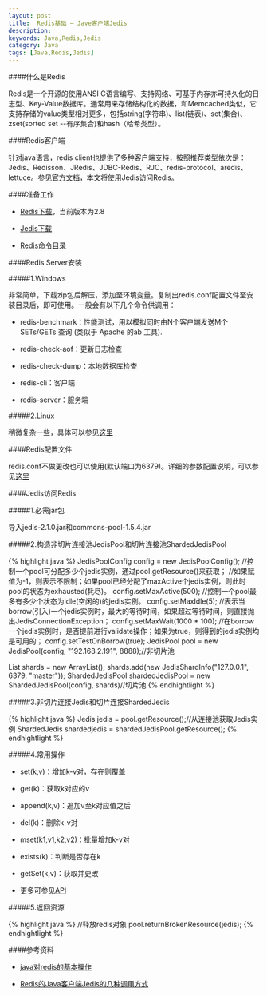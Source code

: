 ```yaml
---
layout: post
title:  Redis基础 – Jave客户端Jedis
description: 
keywords: Java,Redis,Jedis
category: Java
tags: [Java,Redis,Jedis]
---
```


####什么是Redis

Redis是一个开源的使用ANSI C语言编写、支持网络、可基于内存亦可持久化的日志型、Key-Value数据库。通常用来存储结构化的数据，和Memcached类似，它支持存储的value类型相对更多，包括string(字符串)、list(链表)、set(集合)、zset(sorted set --有序集合)和hash（哈希类型）。

####Redis客户端

针对java语言，redis client也提供了多种客户端支持，按照推荐类型依次是：Jedis、Redisson、JRedis、JDBC-Redis、RJC、redis-protocol、aredis、lettuce。参见[官方文档](http://redis.io/clients)，本文将使用Jedis访问Redis。

####准备工作

* [Redis下载](https://github.com/MSOpenTech/redis)，当前版本为2.8

* [Jedis下载](https://github.com/xetorthio/jedis)

* [Redis命令目录](http://www.redisdoc.com/en/latest/)

<!-- more -->

####Redis Server安装

#####1.Windows

非常简单，下载zip包后解压，添加至环境变量。复制出redis.conf配置文件至安装目录后，即可使用。一般会有以下几个命令供调用：

* redis-benchmark：性能测试，用以模拟同时由N个客户端发送M个 SETs/GETs 查询 (类似于 Apache 的ab 工具).

* redis-check-aof：更新日志检查

* redis-check-dump：本地数据库检查

* redis-cli：客户端

* redis-server：服务端　

#####2.Linux

稍微复杂一些，具体可以参见[这里](http://www.cnblogs.com/zhuhongbao/archive/2013/06/04/3117997.html)

####Redis配置文件

redis.conf不做更改也可以使用(默认端口为6379)。详细的参数配置说明，可以参见[这里](http://www.cnblogs.com/wenanry/archive/2012/02/26/2368398.html)

####Jedis访问Redis

#####1.必需jar包

导入jedis-2.1.0.jar和commons-pool-1.5.4.jar

#####2.构造非切片连接池JedisPool和切片连接池ShardedJedisPool

{% highlight java %}
JedisPoolConfig config = new JedisPoolConfig();
//控制一个pool可分配多少个jedis实例，通过pool.getResource()来获取；
//如果赋值为-1，则表示不限制；如果pool已经分配了maxActive个jedis实例，则此时pool的状态为exhausted(耗尽)。
config.setMaxActive(500);
//控制一个pool最多有多少个状态为idle(空闲的)的jedis实例。
config.setMaxIdle(5);
//表示当borrow(引入)一个jedis实例时，最大的等待时间，如果超过等待时间，则直接抛出JedisConnectionException；
config.setMaxWait(1000 * 100);
//在borrow一个jedis实例时，是否提前进行validate操作；如果为true，则得到的jedis实例均是可用的；
config.setTestOnBorrow(true);
JedisPool pool = new JedisPool(config, "192.168.2.191", 8888);//非切片池

List<JedisShardInfo> shards = new ArrayList<JedisShardInfo>(); 
shards.add(new JedisShardInfo("127.0.0.1", 6379, "master")); 
ShardedJedisPool shardedJedisPool = new ShardedJedisPool(config, shards)//切片池
{% endhightlight %}

#####3.非切片连接Jedis和切片连接ShardedJedis 

{% highlight java %}
Jedis jedis = pool.getResource();//从连接池获取Jedis实例
ShardedJedis shardedjedis = shardedJedisPool.getResource();
{% endhightlight %}

#####4.常用操作

* set(k,v)：增加k-v对，存在则覆盖

* get(k)：获取k对应的v

* append(k,v)：追加v至k对应值之后

* del(k)：删除k-v对

* mset(k1,v1,k2,v2)：批量增加k-v对

* exists(k)：判断是否存在k

* getSet(k,v)：获取并更改

* 更多可参见[API](http://tool.oschina.net/uploads/apidocs/)

#####5.返回资源

{% highlight java %}
//释放redis对象
pool.returnBrokenResource(jedis);
{% endhightlight %}

####参考资料

* [java对redis的基本操作](http://www.cnblogs.com/edisonfeng/p/3571870.html)

* [Redis的Java客户端Jedis的八种调用方式](http://www.blogways.net/blog/2013/06/02/jedis-demo.html)
